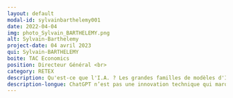 ```yaml
---
layout: default
modal-id: sylvainbarthelemy001
date: 2022-04-04
img: photo_Sylvain_BARTHELEMY.png
alt: Sylvain-Barthelemy
project-date: 04 avril 2023
qui: Sylvain-BARTHELEMY
boite: TAC Economics
position: Directeur Général <br>
category: RETEX
description: Qu'est-ce que l'I.A. ? Les grandes familles de modèles d'I.A. 
description-longue: ChatGPT n’est pas une innovation technique qui marquera la recherche en intelligence artificielle sur les grands modèles de langage. Et pourtant, cet outil a créé un bouleversement technologique et scientifique majeur dans nos sociétés. Et, cela, en quelques jours seulement ... L’intelligence artificielle, domaine qui était autrefois réservé aux seuls spécialistes de la data science, semble aujourd’hui accessible sans connaissances scientifiques particulières, et ceci, depuis un simple téléphone mobile. Mais de quoi parle-t-on exactement ? Qu’est-ce que l’I.A. ? Quelles sont les grandes familles de modèles et à quoi servent-elles ? Un modèle universel est-il possible ? Est-ce compliqué à mettre en œuvre ? Doit-on forcément avoir des millions de données et un supercalculateur à disposition ? Et finalement, comment démarrer un projet d’IA ?.
---
```


